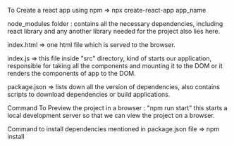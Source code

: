 To Create a react app using npm => npx create-react-app app_name

node_modules folder : contains all the necessary dependencies, including react library and any another library needed for the project also lies here.

index.html => one html file which is served to the browser.

index.js => this file inside "src" directory, kind of starts our application, responsible for taking all the components and mounting it to the DOM or it renders the components of app to the DOM.

package.json => lists down all the version of dependencies, also contains scripts to download dependencies or build applications.

Command To Preview the project in a browser : "npm run start" this starts a local development server so that we can view the project on a browser.

Command to install dependencies mentioned in package.json file => npm install
